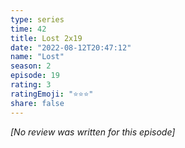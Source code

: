 ```yaml
---
type: series
time: 42
title: Lost 2x19
date: "2022-08-12T20:47:12"
name: "Lost"
season: 2
episode: 19
rating: 3
ratingEmoji: "⭐️⭐️⭐️"
share: false
---
```


_[No review was written for this episode]_
